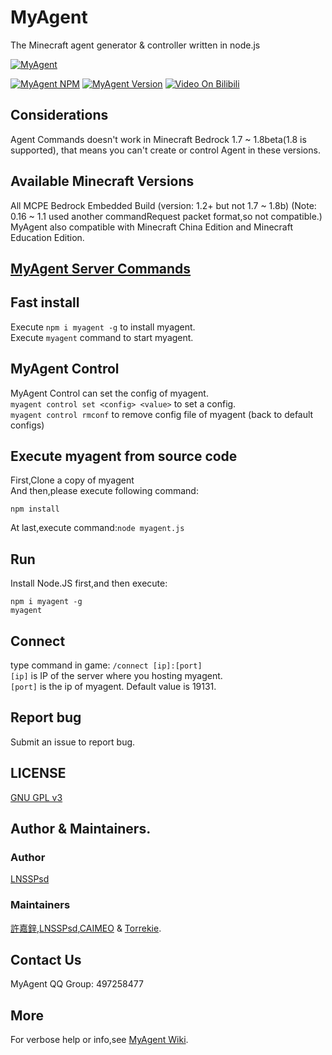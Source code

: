 # MyAgent
The Minecraft agent generator & controller written in node.js

[![MyAgent](pmyagent.png)](https://github.com/mcpews/MyAgent)

[![MyAgent NPM](https://img.shields.io/badge/npm-myagent-blue.svg)](https://www.npmjs.com/myagent)
[![MyAgent Version](https://img.shields.io/badge/dynamic/json.svg?label=myagent%20version&url=https%3A%2F%2Fraw.githubusercontent.com%2Fmcpews%2FMyAgent%2Fmaster%2Fpackage.json&query=%24.version&colorB=yellowgreen)](https://github.com/mcpews/MyAgent)
[![Video On Bilibili](https://img.shields.io/badge/Video-On%20Bilibili-ff69b4.svg)](http://www.bilibili.com/video/av37343451)
## Considerations
Agent Commands doesn't work in Minecraft Bedrock 1.7 ~ 1.8beta(1.8 is supported), that means you can't create or control Agent in these versions.
## Available Minecraft Versions
All MCPE Bedrock Embedded Build (version: 1.2+ but not 1.7 ~ 1.8b)
(Note: 0.16 ~ 1.1 used another commandRequest packet format,so not compatible.)  
MyAgent also compatible with Minecraft China Edition and Minecraft Education Edition.
## [MyAgent Server Commands](https://github.com/mcpews/wiki/server-commands)
## Fast install
Execute `npm i myagent -g` to install myagent.  
Execute `myagent` command to start myagent.  
## MyAgent Control
MyAgent Control can set the config of myagent.  
`myagent control set <config> <value>` to set a config.  
`myagent control rmconf` to remove config file of myagent (back to default configs)
## Execute myagent from source code
First,Clone a copy of myagent  
And then,please execute following command:
```
npm install
```
At last,execute command:`node myagent.js`
## Run
Install Node.JS first,and then execute:
```
npm i myagent -g
myagent
```
## Connect
type command in game:
`/connect [ip]:[port]`  
`[ip]` is IP of the server where you hosting myagent.  
`[port]` is the ip of myagent. Default value is 19131.
## Report bug
Submit an issue to report bug.
## LICENSE
[GNU GPL v3](LICENSE)
## Author & Maintainers.
### Author
[LNSSPsd](https://github.com/LNSSPsd)
### Maintainers
[許嘉鋅](https://github.com/TheXuJiaXin),[LNSSPsd](https://github.com/LNSSPsd),[CAIMEO](https://github.com/CAIMEOX) &amp; [Torrekie](https://github.com/Torrekie).
## Contact Us
MyAgent QQ Group: 497258477
## More
For verbose help or info,see [MyAgent Wiki](https://github.com/mcpews/MyAgent/wiki).

